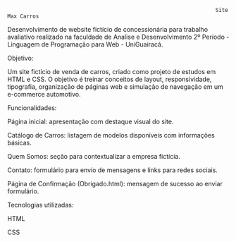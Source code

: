                                                                       Site Max Carros

Desenvolvimento de website fictício de concessionária para trabalho avaliativo realizado na faculdade de Analise e Desenvolvimento 2º Período - Linguagem de Programação para Web - UniGuairacá.

Objetivo:

Um site fictício de venda de carros, criado como projeto de estudos em HTML e CSS. O objetivo é treinar conceitos de layout, responsividade, tipografia, organização de páginas web e simulação de navegação em um e-commerce automotivo.

Funcionalidades:

Página inicial: apresentação com destaque visual do site.

Catálogo de Carros: listagem de modelos disponíveis com informações básicas.

Quem Somos: seção para contextualizar a empresa fictícia.

Contato: formulário para envio de mensagens e links para redes sociais.

Página de Confirmação (Obrigado.html): mensagem de sucesso ao enviar formulário.

Tecnologias utilizadas:

HTML

CSS
